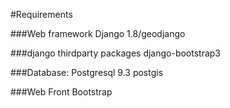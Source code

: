 #Requirements

###Web framework
Django 1.8/geodjango

###django thirdparty packages
django-bootstrap3

###Database:
Postgresql 9.3
postgis

###Web Front
Bootstrap
